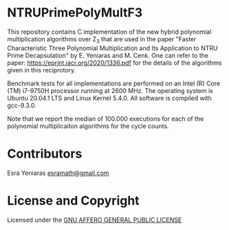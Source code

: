 # NTRUPrimePolyMultF3

This repository contains C implementation of the new hybrid polynomial multiplication algorithms over Z<sub>3</sub> that are used in the paper "Faster Characteristic Three Polynomial Multiplication and Its Application to NTRU Prime Decapsulation" by E. Yeniaras and M. Cenk. One can refer to the paper: https://eprint.iacr.org/2020/1336.pdf for the details of the algorithms given in this reciprotory.

Benchmark tests for all implementations are performed on an Intel (R) Core (TM) i7-9750H processor running at 2600 MHz. The operating system is Ubuntu 20.04.1 LTS and Linux Kernel 5.4.0. All software is compiled with gcc-9.3.0.

Note that we report the median of 100.000 executions for each of the polynomial multiplicaiton algorithms for the cycle counts. 


# Contributors

Esra Yeniaras <esramath@gmail.com>




# License and Copyright 

Licensed under the [GNU AFFERO GENERAL PUBLIC LICENSE](LICENSE) 


